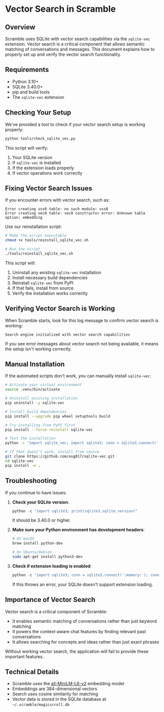 # Vector Search in Scramble

## Overview

Scramble uses SQLite with vector search capabilities via the `sqlite-vec` extension. Vector search is a critical component that allows semantic matching of conversations and messages. This document explains how to properly set up and verify the vector search functionality.

## Requirements

- Python 3.10+
- SQLite 3.40.0+
- pip and build tools
- The `sqlite-vec` extension

## Checking Your Setup

We've provided a tool to check if your vector search setup is working properly:

```bash
python tools/check_sqlite_vec.py
```

This script will verify:
1. Your SQLite version
2. If `sqlite-vec` is installed
3. If the extension loads properly
4. If vector operations work correctly

## Fixing Vector Search Issues

If you encounter errors with vector search, such as:

```
Error creating vss0 table: no such module: vss0
Error creating vec0 table: vec0 constructor error: Unknown table option: embedding
```

Use our reinstallation script:

```bash
# Make the script executable
chmod +x tools/reinstall_sqlite_vec.sh

# Run the script
./tools/reinstall_sqlite_vec.sh
```

This script will:
1. Uninstall any existing `sqlite-vec` installation
2. Install necessary build dependencies
3. Reinstall `sqlite-vec` from PyPI
4. If that fails, install from source
5. Verify the installation works correctly

## Verifying Vector Search is Working

When Scramble starts, look for this log message to confirm vector search is working:

```
Search engine initialized with vector search capabilities
```

If you see error messages about vector search not being available, it means the setup isn't working correctly.

## Manual Installation

If the automated scripts don't work, you can manually install `sqlite-vec`:

```bash
# Activate your virtual environment
source .venv/bin/activate

# Uninstall existing installation
pip uninstall -y sqlite-vec

# Install build dependencies
pip install --upgrade pip wheel setuptools build

# Try installing from PyPI first
pip install --force-reinstall sqlite-vec

# Test the installation
python -c "import sqlite_vec; import sqlite3; conn = sqlite3.connect(':memory:'); sqlite_vec.load(conn); print('Success!')"

# If that doesn't work, install from source
git clone https://github.com/asg017/sqlite-vec.git
cd sqlite-vec
pip install -e .
```

## Troubleshooting

If you continue to have issues:

1. **Check your SQLite version**:
   ```python
   python -c "import sqlite3; print(sqlite3.sqlite_version)"
   ```
   It should be 3.40.0 or higher.

2. **Make sure your Python environment has development headers**:
   ```bash
   # On macOS
   brew install python-dev
   
   # On Ubuntu/Debian
   sudo apt-get install python3-dev
   ```

3. **Check if extension loading is enabled**:
   ```python
   python -c "import sqlite3; conn = sqlite3.connect(':memory:'); conn.enable_load_extension(True); print('Extension loading enabled')"
   ```
   If this throws an error, your SQLite doesn't support extension loading.

## Importance of Vector Search

Vector search is a critical component of Scramble:

- It enables semantic matching of conversations rather than just keyword matching
- It powers the context-aware chat features by finding relevant past conversations
- It allows searching for concepts and ideas rather than just exact phrases

Without working vector search, the application will fail to provide these important features.

## Technical Details

- Scramble uses the [all-MiniLM-L6-v2](https://huggingface.co/sentence-transformers/all-MiniLM-L6-v2) embedding model
- Embeddings are 384-dimensional vectors
- Search uses cosine similarity for matching
- Vector data is stored in the SQLite database at `~/.scramble/magicscroll.db`
